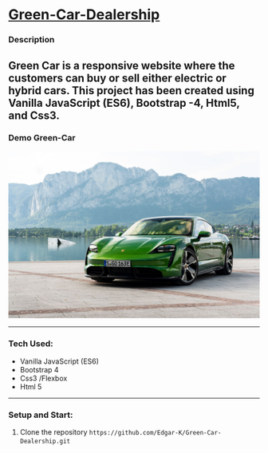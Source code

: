 # [Green-Car-Dealership](https://e-green-car.netlify.app/)

### Description

Green Car is a responsive website where the customers can buy or sell either electric or hybrid cars. This project has been created using Vanilla JavaScript (ES6), Bootstrap -4, Html5, and Css3.
-----

### Demo Green-Car 
![DemoPicture](https://github.com/Edgar-K/Green-Car-Dealership/blob/master/img/Demo.jpg?raw=true)

-----
### Tech Used:
* Vanilla JavaScript (ES6) 
* Bootstrap 4
* Css3 /Flexbox
* Html 5

------
### Setup and Start:

1. Clone the repository ```https://github.com/Edgar-K/Green-Car-Dealership.git```
